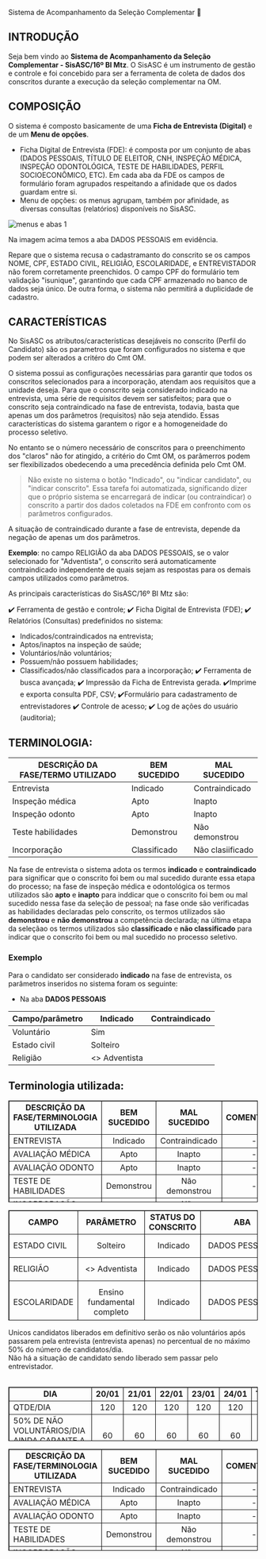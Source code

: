 Sistema de Acompanhamento da Seleção Complementar 👋

## INTRODUÇÃO
Seja bem vindo ao **Sistema de Acompanhamento da Seleção Complementar - SisASC/16º BI Mtz**. O SisASC é um instrumento de gestão e controle e foi concebido para ser a ferramenta de coleta de dados dos conscritos durante a execução da seleção complementar na OM.

## COMPOSIÇÃO
O sistema é composto basicamente de uma **Ficha de Entrevista (Digital)** e de um **Menu de opções**. 
 - Ficha Digital de Entrevista (FDE): é composta por um conjunto de abas (DADOS PESSOAIS, TÍTULO DE ELEITOR, CNH, INSPEÇÃO MÉDICA, INSPEÇÃO ODONTOLÓGICA, TESTE DE HABILIDADES, PERFIL SOCIOECONÔMICO, ETC). Em cada aba da FDE os campos de formulário foram agrupados respeitando a afinidade que os dados guardam entre si.
 - Menu de opções: os menus agrupam, também por afinidade, as diversas consultas (relatórios) disponíveis no SisASC.

![menus e abas 1](https://user-images.githubusercontent.com/121310141/209476833-cc7f8c83-6f32-494e-a391-2d6f78e0b27c.png)

Na imagem acima temos a aba DADOS PESSOAIS em evidência. 

Repare que o sistema recusa o cadastramanto do conscrito se os campos NOME, CPF, ESTADO CIVIL, RELIGIÃO, ESCOLARIDADE, e ENTREVISTADOR não forem corretamente preenchidos. O campo CPF do formulário tem validação "isunique", garantindo que cada CPF armazenado no banco de dados seja único. De outra forma, o sistema não permitirá a duplicidade de cadastro.  

  
## CARACTERÍSTICAS
No SisASC os atributos/características desejáveis no conscrito (Perfil do Candidato) são os parametros que foram configurados no sistema e que podem ser alterados a critéro do Cmt OM.

O sistema possui as configurações necessárias para garantir que todos os conscritos selecionados para a incorporação, atendam aos requisitos que a unidade deseja. Para que o conscrito seja considerado indicado na entrevista, uma série de requisitos devem ser satisfeitos; para que o conscrito seja contraindicado na fase de entrevista, todavia, basta que apenas um dos parâmetros (requisitos) não seja atendido. Essas características do sistema garantem o rigor e a homogeneidade do processo seletivo. 

No entanto se o número necessário de conscritos para o preenchimento dos "claros" não for atingido, a critério do Cmt OM, os parâmerros podem ser flexibilizados obedecendo a uma precedência definida pelo Cmt OM. 
>Não existe no sistema o botão "Indicado", ou "indicar candidato", ou "indicar conscrito". Essa tarefa foi automatizada, significando dizer que o próprio sistema se encarregará de indicar (ou contraindicar) o conscrito a partir dos dados coletados na FDE em confronto com os parâmetros configurados.

A situação de contraindicado durante a fase de entrevista, depende da negação de apenas um dos parâmetros.

**Exemplo**: no campo RELIGIÃO da aba DADOS PESSOAIS, se o valor selecionado for "Adventista", o conscrito será automaticamente contraindicado independente de quais sejam as respostas para os demais campos utilizados como parâmetros.

As principais características do SisASC/16º BI Mtz são:

 ✔️ Ferramenta de gestão e controle;
 ✔️ Ficha Digital de Entrevista (FDE);
 ✔️ Relatórios (Consultas) predefinidos no sistema:
  - Indicados/contraindicados na entrevista;
  - Aptos/inaptos na inspeção de saúde;
  - Voluntários/não voluntários;
  - Possuem/não possuem habilidades;
  - Classificados/não classificados para a incorporação;
 ✔️ Ferramenta de busca avançada;
 ✔️ Impressão da Ficha de Entrevista gerada.
 ✔️Imprime e exporta consulta PDF, CSV;
 ✔️Formulário para cadastramento de entrevistadores
 ✔️ Controle de acesso;
 ✔️ Log de ações do usuário (auditoria);

## TERMINOLOGIA:
 DESCRIÇÃO DA FASE/TERMO UTILIZADO | BEM SUCEDIDO |   MAL SUCEDIDO   | 
-----------------------------------|--------------|------------------|
 Entrevista                        | Indicado     | Contraindicado   |   
 Inspeção médica                   | Apto         | Inapto           |      
 Inspeção odonto                   | Apto         | Inapto           |      
 Teste habilidades                 | Demonstrou   | Não demonstrou   |      
 Incorporação                      | Classificado | Não clasiificado |      
 
Na fase de entrevista o sistema adota os termos **indicado** e **contraindicado** para significar que o conscrito foi bem ou mal sucedido durante essa etapa do processo; na fase de inspeção médica e odontológica os termos utilizados são **apto** e **inapto** para inddicar que o conscrito foi bem ou mal sucedido nessa fase da seleção de pessoal; na fase onde são verificadas as habilidades declaradas pelo conscrito, os termos utilizados são **demonstrou** e **não demonstrou** a competência declarada; na última etapa da seleçãao os termos utilizados são **classificado** e **não classificado** para indicar que o conscrito foi bem ou mal sucedido no processo seletivo.
 
 ### Exemplo
Para o candidato ser considerado **indicado** na fase de entrevista, os parâmetros inseridos no sistema foram os seguinte:
 - Na aba **DADOS PESSOAIS**

 Campo/parâmetro   | Indicado      | Contraindicado | 
-------------------|---------------|----------------|
 Voluntário        | Sim           |                |   
 Estado civil      | Solteiro      |                |      
 Religião          | <> Adventista |                |    
 
## Terminologia utilizada:
<table style="width: 100%; height: 205px; border-color: #000000;" border="1">
<tbody>
<tr>
<td style="text-align: center;"><strong>DESCRIÇÃO DA FASE/TERMINOLOGIA UTILIZADA</strong></td>
<td style="text-align: center;"><strong> BEM SUCEDIDO</strong></td>
<td style="text-align: center;"><strong>MAL SUCEDIDO</strong></td>
<td style="text-align: center;"><strong>COMENTÁRIO</strong></td>
</tr>
<tr>
<td>ENTREVISTA</td>
<td style="text-align: center;">Indicado</td>
<td style="text-align: center;">Contraindicado</td>
<td style="text-align: center;">&nbsp;-</td>
</tr>
<tr>
<td>AVALIAÇÃO MÉDICA</td>
<td style="text-align: center;">Apto</td>
<td style="text-align: center;">Inapto</td>
<td style="text-align: center;">&nbsp;-</td>
</tr>
<tr>
<td>AVALIAÇÃO ODONTO</td>
<td style="text-align: center;">Apto</td>
<td style="text-align: center;">Inapto</td>
<td style="text-align: center;">&nbsp;-</td>
</tr>
<tr>
<td>TESTE DE HABILIDADES</td>
<td style="text-align: center;">Demonstrou</td>
<td style="text-align: center;">Não demonstrou</td>
<td style="text-align: center;">&nbsp;-</td>
</tr>
<tr>
<td>INCORPORAÇÃO CONSCRITO</td>
<td style="text-align: center;">Classificado</td>
<td style="text-align: center;">Não classificado</td>
<td style="text-align: center;">&nbsp;-</td>
</tr>
</tbody>
</table>


<table style="width: 100%; height: 222px; border-color: #000000;" border="1">
<tbody>
<tr>
<td style="text-align: center;"><strong>CAMPO</strong></td>
<td style="text-align: center;"><strong> PARÂMETRO</strong></td>
<td style="text-align: center;"><strong>STATUS DO CONSCRITO</strong></td>
<td style="text-align: center;"><strong>ABA</strong></td>
<td style="text-align: center;"><strong>OBS</strong></td>
</tr>
<tr>
<td>ESTADO CIVIL&nbsp;</td>
<td style="text-align: center;">Solteiro</td>
<td style="text-align: center;">&nbsp;Indicado</td>
<td style="text-align: center;">DADOS PESSOAIS</td>
<td style="text-align: center;">Obrigatoriamente solteiro.</td>
</tr>
<tr>
<td>RELIGIÃO</td>
<td style="text-align: center;">&lt;&gt; Adventista</td>
<td style="text-align: center;">&nbsp;Indicado</td>
<td style="text-align: center;">DADOS PESSOAIS</td>
<td style="text-align: center;">Não pode ser adventista</td>
</tr>
<tr>
<td>ESCOLARIDADE</td>
<td style="text-align: center;">Ensino fundamental completo</td>
<td style="text-align: center;">&nbsp;Indicado</td>
<td style="text-align: center;">DADOS PESSOAIS</td>
<td style="text-align: center;">Conscrito com no mínimo o ensino fundamental completo.</td>
</tr>
<tr>
<td>VOLUNTÁRIO</td>
<td style="text-align: center;">Sim</td>
<td style="text-align: center;">&nbsp;Indicado</td>
<td style="text-align: center;">DADOS PESSOAIS</td>
<td style="text-align: center;">&nbsp;-</td>
</tr>
<tr>
<td>MORA COM QUEM NO ENDEREÇO DECLARADO</td>
<td style="text-align: center;">Pais</td>
<td style="text-align: center;">&nbsp;Indicado</td>
<td style="text-align: center;">PERFIL SOCIOECONÔMICO</td>
<td style="text-align: center;">A convivência com a família pressupõe certos atributos morais e éticos&nbsp;necessários à vida na caserna.</td>
</tr>
<tr>
<td>EM CASO DE CONVOCAÇÃO</td>
<td style="text-align: center;">&lt;&gt; Adotarei o aquartelamento como residência</td>
<td style="text-align: center;">&nbsp;Indicado</td>
<td style="text-align: center;">PERFIL SOCIOECONÔMICO</td>
<td style="text-align: center;">Laranjeira pressupõe despesas adicionais com as concessionárias, uso das instalações, outras demandas logísticas e de aprovisionamento</td>
</tr>
<tr>
<td>ARRIMO DE FAMÍLIA</td>
<td style="text-align: center;">Não</td>
<td style="text-align: center;">&nbsp;Indicado</td>
<td style="text-align: center;">PERFIL SOCIOECONÔMICO</td>
<td style="text-align: center;">O conscrito a ser incorporado não pode essencialmente ser arrimo de família .</td>
</tr>
<tr>
<td>PASSAGEM PELA POLÍCIA</td>
<td style="text-align: center;">Não</td>
<td style="text-align: center;">Indicado</td>
<td style="text-align: center;">PERFIL SOCIOECONÔMICO</td>
<td style="text-align: center;">O conscrito para ser indicado na fase de entrevista e estar em condições de concorrer á classificação não pode ter passagem pela polícia.</td>
</tr>
<tr>
<td>EXPERIÊNCIA COM DROGAS</td>
<td style="text-align: center;">Não</td>
<td style="text-align: center;">Indicado</td>
<td style="text-align: center;">PERFIL SOCIOECONÔMICO</td>
<td style="text-align: center;">O conscrito necessariamente não pode ter tido ao longo da vida experiência com drogas.</td>
</tr>
<tr>
<td>USO DE ARMA DE FOGO</td>
<td style="text-align: center;">Não</td>
<td style="text-align: center;">Indicado</td>
<td style="text-align: center;">PERFIL SOCIOECONÔMICO</td>
<td style="text-align: center;">-</td>
</tr>
</tbody>
</table>
<div></div>
<div>Unicos candidatos liberados em definitivo serão os não voluntários após passarem pela entrevista (entrevista apenas) no percentual de no máximo 50% do número de candidatos/dia.&nbsp;</div>
<div>Não há a situação de candidato sendo liberado sem passar pelo entrevistador.</div>
<div>&nbsp;</div>
<table style="width: 100%; height: 109px; border-color: #000000;" border="1">
<tbody>
<tr>
<td style="text-align: center;"><strong>DIA</strong></td>
<td style="text-align: center;"><strong> 20/01</strong></td>
<td style="text-align: center;"><strong>21/01</strong></td>
<td style="text-align: center;"><strong>22/01</strong></td>
<td style="text-align: center;"><strong>23/01</strong></td>
<td style="text-align: center;"><strong>24/01</strong></td>
<td style="text-align: center;"><strong>TOTAL</strong></td>
</tr>
<tr>
<td>QTDE/DIA</td>
<td style="text-align: center;">120</td>
<td style="text-align: center;">120</td>
<td style="text-align: center;">120</td>
<td style="text-align: center;">120</td>
<td style="text-align: center;">120</td>
<td style="text-align: center;">600</td>
</tr>
<tr>
<td>50% DE NÃO VOLUNTÁRIOS/DIA&nbsp; AINDA GARANTE A CS?</td>
<td style="text-align: center;">60</td>
<td style="text-align: center;">60</td>
<td style="text-align: center;">60</td>
<td style="text-align: center;">60</td>
<td style="text-align: center;">60</td>
<td style="text-align: center;">300</td>
</tr>
</tbody>
</table>


<table style="width: 100%; align: center; height: 205px; border-color: #000000;" border="1">
<tbody>
<tr>
<td style="text-align: center;"><strong>DESCRIÇÃO DA FASE/TERMINOLOGIA UTILIZADA</strong></td>
<td style="text-align: center;"><strong> BEM SUCEDIDO</strong></td>
<td style="text-align: center;"><strong>MAL SUCEDIDO</strong></td>
<td style="text-align: center;"><strong>COMENTÁRIO</strong></td>
</tr>
<tr>
<td>ENTREVISTA</td>
<td style="text-align: center;">Indicado</td>
<td style="text-align: center;">Contraindicado</td>
<td style="text-align: center;">&nbsp;-</td>
</tr>
<tr>
<td>AVALIAÇÃO MÉDICA</td>
<td style="text-align: center;">Apto</td>
<td style="text-align: center;">Inapto</td>
<td style="text-align: center;">&nbsp;-</td>
</tr>
<tr>
<td>AVALIAÇÃO ODONTO</td>
<td style="text-align: center;">Apto</td>
<td style="text-align: center;">Inapto</td>
<td style="text-align: center;">&nbsp;-</td>
</tr>
<tr>
<td>TESTE DE HABILIDADES</td>
<td style="text-align: center;">Demonstrou</td>
<td style="text-align: center;">Não demonstrou</td>
<td style="text-align: center;">&nbsp;-</td>
</tr>
<tr>
<td>INCORPORAÇÃO CONSCRITO</td>
<td style="text-align: center;">Classificado</td>
<td style="text-align: center;">Não classificado</td>
<td style="text-align: center;">&nbsp;-</td>
</tr>
</tbody>
</table>

